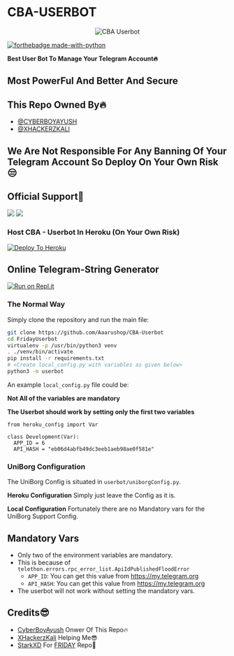 # CBA-USERBOT

<p align="center">
<img src="https://telegra.ph/file/fc3aef09eb9b82d244f97.jpg" alt="CBA Userbot">


[![forthebadge made-with-python](http://ForTheBadge.com/images/badges/made-with-python.svg)](https://www.python.org/)



**Best User Bot To Manage Your Telegram Account🔥**
## Most PowerFul And Better And Secure

## This Repo Owned By🔥
* [@CYBERBOYAYUSH](https://telegram.dog/CyberBoyAyush)
* [@XHACKERZKALI](https://telegram.dog/XHACKERZKALI)

## We Are Not Responsible For Any Banning Of Your Telegram Account So Deploy On Your Own Risk😒

## Official Support💖
<a href="https://t.me/CBA_USERBOT"><img src="https://img.shields.io/badge/Join-Telegram%20Channel-red.svg?logo=Telegram"></a>
<a href="https://t.me/CBA_USERBOT_SUPPORT"><img src="https://img.shields.io/badge/Join-Telegram%20Group-blue.svg?logo=telegram"></a>

### Host CBA - Userbot In Heroku (On Your Own Risk)

[![Deploy To Heroku](https://www.herokucdn.com/deploy/button.svg)](https://heroku.com/deploy?template=https://github.com/CyberBoyAyush/CBA-Userbot)

## Online Telegram-String Generator

[![Run on Repl.it](https://repl.it/badge/github/STARKGANG/friday)](https://cba-userbot.cyberboyayush.repl.run)


### The Normal Way

Simply clone the repository and run the main file:
```sh
git clone https://github.com/Aaarushop/CBA-Userbot
cd FridayUserbot
virtualenv -p /usr/bin/python3 venv
. ./venv/bin/activate
pip install -r requirements.txt
# <Create local_config.py with variables as given below>
python3 -m userbot
```

An example `local_config.py` file could be:

**Not All of the variables are mandatory**

__The Userbot should work by setting only the first two variables__

```python3
from heroku_config import Var

class Development(Var):
  APP_ID = 6
  API_HASH = "eb06d4abfb49dc3eeb1aeb98ae0f581e"
```


### UniBorg Configuration


The UniBorg Config is situated in `userbot/uniborgConfig.py`.

**Heroku Configuration**
Simply just leave the Config as it is.

**Local Configuration**
Fortunately there are no Mandatory vars for the UniBorg Support Config.

## Mandatory Vars

- Only two of the environment variables are mandatory.
- This is because of `telethon.errors.rpc_error_list.ApiIdPublishedFloodError`
    - `APP_ID`:   You can get this value from https://my.telegram.org
    - `API_HASH`:   You can get this value from https://my.telegram.org
- The userbot will not work without setting the mandatory vars.

## Credits😎
* [CyberBoyAyush](https://Telegram.dog/CyberBoyAyush) Onwer Of This Repo🔥
* [XHackerzKali](https://telegram.dog/Xhackerzkali) Helping Me😎
* [StarkXD](https://telegram.dog/StarkXD) For [FRIDAY](https://github.com/StarkGang/FridayUserbot) Repo🙏
